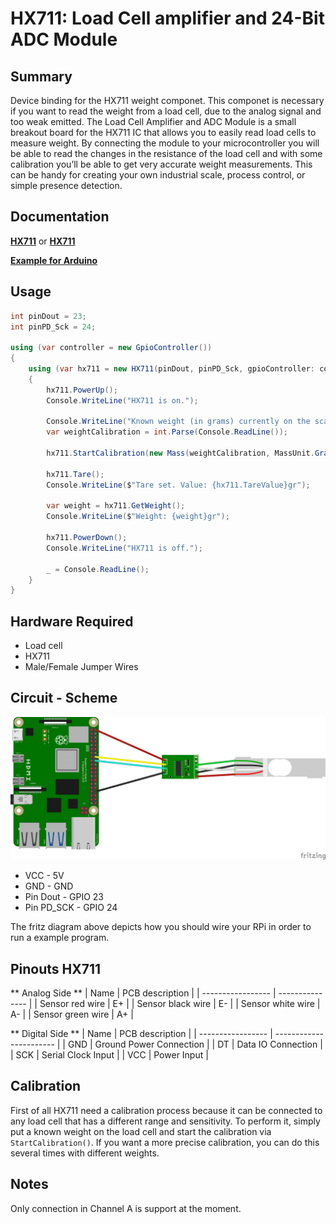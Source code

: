 ﻿# HX711: Load Cell amplifier and 24-Bit ADC Module

## Summary

Device binding for the HX711 weight componet. This componet is necessary if you want to read the weight from a load cell, due to the analog signal and too weak emitted.
The Load Cell Amplifier and ADC Module is a small breakout board for the HX711 IC that allows you to easily read load cells to measure weight. 
By connecting the module to your microcontroller you will be able to read the changes in the resistance of the load cell and with some calibration you’ll be able to get very accurate weight measurements. 
This can be handy for creating your own industrial scale, process control, or simple presence detection.

## Documentation

**[HX711](https://homotix_it.e-mind.it/upld/repository/File/hx711.pdf)**
or
**[HX711](https://html.alldatasheet.com/html-pdf/1132222/AVIA/HX711/457/1/HX711.html)**

**[Example for Arduino](https://www.moreware.org/wp/blog/2020/06/09/arduino-come-funziona-la-board-per-celle-di-carico-hx711/)**

## Usage
```C#
int pinDout = 23;
int pinPD_Sck = 24;

using (var controller = new GpioController())
{
    using (var hx711 = new HX711(pinDout, pinPD_Sck, gpioController: controller, shouldDispose: false))
    {
        hx711.PowerUp();
        Console.WriteLine("HX711 is on.");

        Console.WriteLine("Known weight (in grams) currently on the scale:");
        var weightCalibration = int.Parse(Console.ReadLine());

        hx711.StartCalibration(new Mass(weightCalibration, MassUnit.Gram));

        hx711.Tare();
        Console.WriteLine($"Tare set. Value: {hx711.TareValue}gr");

        var weight = hx711.GetWeight();
        Console.WriteLine($"Weight: {weight}gr");

        hx711.PowerDown();
        Console.WriteLine("HX711 is off.");

        _ = Console.ReadLine();
    }
}
```

## Hardware Required
* Load cell
* HX711
* Male/Female Jumper Wires

## Circuit - Scheme
![Fritz diagram](raspberry_hx711_load_cell.png)

* VCC - 5V
* GND - GND
* Pin Dout - GPIO 23
* Pin PD_SCK - GPIO 24

The fritz diagram above depicts how you should wire your RPi in order to run a example program.

## Pinouts HX711
** Analog Side **
| Name              | PCB description |
| ----------------- | --------------- |
| Sensor red wire   | E+              |
| Sensor black wire | E-              |
| Sensor white wire | A-              |
| Sensor green wire | A+              |

** Digital Side **
| Name              | PCB description         |
| ----------------- | ----------------------- |
| GND               | Ground Power Connection |
| DT                | Data IO Connection      |
| SCK               | Serial Clock Input      |
| VCC               | Power Input             |

## Calibration
First of all HX711 need a calibration process because it can be connected to any load cell that has a different range and sensitivity.
To perform it, simply put a known weight on the load cell and start the calibration via `StartCalibration()`.
If you want a more precise calibration, you can do this several times with different weights.

## Notes
Only connection in Channel A is support at the moment.
